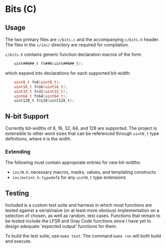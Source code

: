 Bits (C)
========

## Usage

The two primary files are `c/bits.c` and the accompanying `c/bits.h` header. The files in the `c/inc/` directory are required for compilation.

`c/bits.h` contains generic function declaration macros of the form
```C
    uint##N##_t fn##N(uint##N##_t);
```
which expand into declarations for each supported bit-width:
```C
    uint8_t fn8(uint8_t);
    uint16_t fn16(uint16_t);
    uint32_t fn32(uint32_t);
    uint64_t fn64(uint64_t);
    uint128_t fn128(uint128_t);
```

## N-bit Support

Currently bit-widths of 8, 16, 32, 64, and 128 are supported. The project is extensible to other word sizes that can be referenced through `uintN_t` type definitions, where `N` is the width.

### Extending

The following must contain appropriate entries for new bit-widths:
+ `inc/N.h`: necessary macros, masks, values, and templating constructs
+ `inc/extint.h`: `typedef`s for any `uintN_t` type extensions

## Testing

Included is a custom test suite and harness in which most functions are tested against a serial/naive (or at least more obvious) implementation on a selection of chosen, as well as random, test cases. Functions that remain to be tested include the LFSR and Gray Code functions since I have yet to design adequate 'expected output' functions for them.

To build the test suite, use `make test`. The command `make run` will both build and execute.

